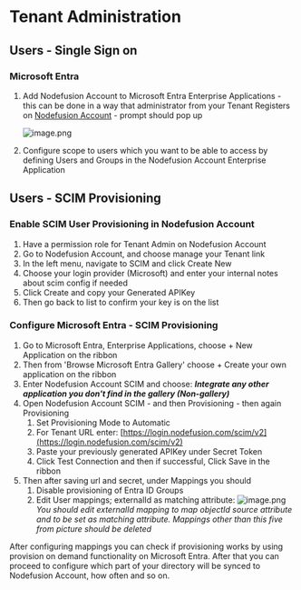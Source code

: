 # Tenant Administration

## Users - Single Sign on

### Microsoft Entra

1. Add Nodefusion Account to Microsoft Entra Enterprise Applications - this can be done in a way that administrator from your Tenant Registers on [Nodefusion Account](https://login.nodefusion.com/) - prompt should pop up

   ![image.png](/attachments/image-9c12a6c0-0e01-49c8-94d2-e0b43609f9fb.png)
1. Configure scope to users which you want to be able to access by defining Users and Groups in the Nodefusion Account Enterprise Application

## Users - SCIM Provisioning

### Enable SCIM User Provisioning in Nodefusion Account

1. Have a permission role for Tenant Admin on Nodefusion Account
1. Go to Nodefusion Account, and choose manage your Tenant link
1. In the left menu, navigate to SCIM and click Create New
1. Choose your login provider (Microsoft) and enter your internal notes about scim config if needed
1. Click Create and copy your Generated APIKey
1. Then go back to list to confirm your key is on the list

### Configure Microsoft Entra - SCIM Provisioning

1. Go to Microsoft Entra, Enterprise Applications, choose + New Application on the ribbon
1. Then from 'Browse Microsoft Entra Gallery' choose + Create your own application on the ribbon
1. Enter Nodefusion Account SCIM and choose: _**Integrate any other application you don't find in the gallery (Non-gallery)**_
1. Open Nodefusion Account SCIM - and then Provisioning - then again Provisioning
    1. Set Provisioning Mode to Automatic
    1. For Tenant URL enter: [https://login.nodefusion.com/scim/v2](https://login.nodefusion.com/scim/v2)
    1. Paste your previously generated APIKey under Secret Token
    1. Click Test Connection and then if successful, Click Save in the ribbon
1. Then after saving url and secret, under Mappings you should
    1. Disable provisioning of Entra ID Groups
    1. Edit User mappings; externalId as matching attribute:
![image.png](/attachments/image-8b64e991-a0d8-4c1c-9256-2ad1fe0b4a68.png)
_You should edit externalId mapping to map objectId source attribute and to be set as matching attribute.
Mappings other than this five from picture should be deleted_

After configuring mappings you can check if provisioning works by using provision on demand functionality on Microsoft Entra. After that you can proceed to configure which part of your directory will be synced to Nodefusion Account, how often and so on.
